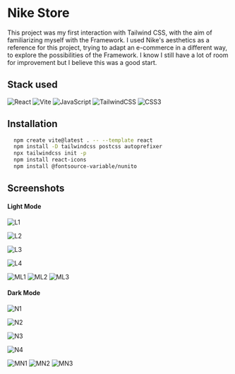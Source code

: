 # Nike Store
This project was my first interaction with Tailwind CSS, with the aim of familiarizing myself with the Framework. I used Nike's aesthetics as a reference for this project, trying to adapt an e-commerce in a different way, to explore the possibilities of the Framework.
I know I still have a lot of room for improvement but I believe this was a good start.


## Stack used
![React](https://img.shields.io/badge/react-%2320232a.svg?style=for-the-badge&logo=react&logoColor=%2361DAFB) ![Vite](https://img.shields.io/badge/vite-%23646CFF.svg?style=for-the-badge&logo=vite&logoColor=white) ![JavaScript](https://img.shields.io/badge/javascript-%23323330.svg?style=for-the-badge&logo=javascript&logoColor=%23F7DF1E) ![TailwindCSS](https://img.shields.io/badge/tailwindcss-%2338B2AC.svg?style=for-the-badge&logo=tailwind-css&logoColor=white) ![CSS3](https://img.shields.io/badge/css3-%231572B6.svg?style=for-the-badge&logo=css3&logoColor=white) 


## Installation
```bash
  npm create vite@latest . -- --template react
  npm install -D tailwindcss postcss autoprefixer
  npx tailwindcss init -p
  npm install react-icons
  npm install @fontsource-variable/nunito
```


## Screenshots
#### Light Mode
![L1](https://github.com/ArthurSantDev/Nike/assets/159972613/2edb0ef1-d840-4856-95f5-fae81d4e3696)

![L2](https://github.com/ArthurSantDev/Nike/assets/159972613/cc34925a-b67c-4b8b-9a7d-5f37034b0fe3)

![L3](https://github.com/ArthurSantDev/Nike/assets/159972613/ff9152c7-09fc-4216-8096-917fa8a8dc6a)

![L4](https://github.com/ArthurSantDev/Nike/assets/159972613/75085e58-42b6-4bae-af1a-a9262c95b2fd)

![ML1](https://github.com/ArthurSantDev/Nike/assets/159972613/02c447bf-89db-4366-a710-d60527d4471b)
![ML2](https://github.com/ArthurSantDev/Nike/assets/159972613/dc5b3c1e-bbdd-45bb-bcfa-d70d55ea88a2)
![ML3](https://github.com/ArthurSantDev/Nike/assets/159972613/b9378951-89f2-438a-8006-e4c505fbabd1)

#### Dark Mode
![N1](https://github.com/ArthurSantDev/Nike/assets/159972613/1e1a708b-7a9e-47ce-a2f6-0a4169f7e328)

![N2](https://github.com/ArthurSantDev/Nike/assets/159972613/c1316804-c0b7-463f-a96f-d80fb05a6434)

![N3](https://github.com/ArthurSantDev/Nike/assets/159972613/0bb63239-8449-4838-b87f-2b200e41c24b)

![N4](https://github.com/ArthurSantDev/Nike/assets/159972613/6a3c3459-d384-4980-b89b-52fc05fe7567)

![MN1](https://github.com/ArthurSantDev/Nike/assets/159972613/2da848dd-074d-44f2-8e47-827219d7ea8b)
![MN2](https://github.com/ArthurSantDev/Nike/assets/159972613/afc859b3-e970-4663-bbbd-60cac9c522fb)
![MN3](https://github.com/ArthurSantDev/Nike/assets/159972613/f57563cf-f4e5-421e-874b-40a656a827cb)